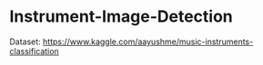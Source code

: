 # Instrument-Image-Detection
Dataset: https://www.kaggle.com/aayushme/music-instruments-classification
